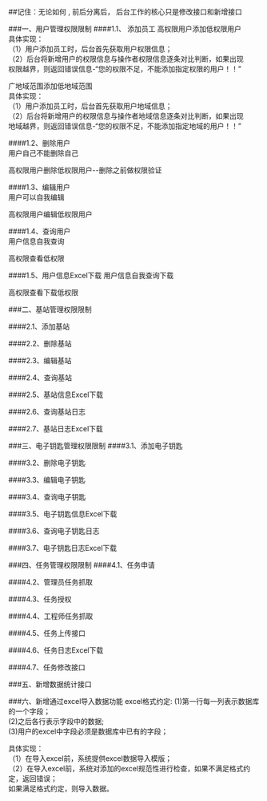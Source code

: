 ##记住：无论如何 , 前后分离后， 后台工作的核心只是修改接口和新增接口

###一、用户管理权限限制
####1.1、	添加员工
高权限用户添加低权限用户    
具体实现：  
（1）用户添加员工时，后台首先获取用户权限信息；  
（2）后台将新增用户的权限信息与操作者权限信息逐条对比判断，如果出现  
权限越界，则返回错误信息-“您的权限不足，不能添加指定权限的用户！！”  


广地域范围添加低地域范围  
具体实现：  
（1）用户添加员工时，后台首先获取用户地域信息；  
（2）后台将新增用户的权限信息与操作者地域信息逐条对比判断，如果出现  
地域越界，则返回错误信息-“您的权限不足，不能添加指定地域的用户！！”  



####1.2、删除用户	
用户自己不能删除自己  


高权限用户删除低权限用户--删除之前做权限验证   

####1.3、编辑用户	
用户可以自我编辑  


高权限用户编辑低权限用户  

####1.4、查询用户	
用户信息自我查询   


高权限查看低权限   

####1.5、用户信息Excel下载	
用户信息自我查询下载   

 
高权限查看下载低权限  

###二、基站管理权限限制

####2.1、添加基站


####2.2、删除基站	


####2.3、编辑基站


####2.4、查询基站	


####2.5、基站信息Excel下载	


####2.6、查询基站日志	


####2.7、基站日志Excel下载	



###三、电子钥匙管理权限限制
####3.1、添加电子钥匙


####3.2、删除电子钥匙	


####3.3、编辑电子钥匙


####3.4、查询电子钥匙	


####3.5、电子钥匙信息Excel下载	


####3.6、查询电子钥匙日志	


####3.7、电子钥匙日志Excel下载	


###四、任务管理权限限制
####4.1、任务申请	


####4.2、管理员任务抓取	


####4.3、任务授权	


####4.4、工程师任务抓取	


####4.5、任务上传接口	


####4.6、任务日志Excel下载	


####4.7、任务修改接口	





###五、新增数据统计接口






###六、新增通过excel导入数据功能
excel格式约定:
(1)第一行每一列表示数据库的一个字段；   
(2)之后各行表示字段中的数据;    
(3)用户的excel中字段必须是数据库中已有的字段；   

具体实现：  
（1）在导入excel前，系统提供excel数据导入模版；    
（2）在导入excel前，系统对添加的excel规范性进行检查，如果不满足格式约定，返回错误；    
如果满足格式约定，则导入数据。   


